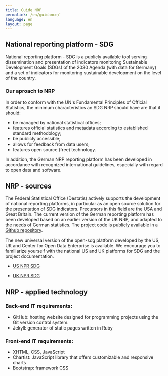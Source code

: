 ```yaml
---
title: Guide NRP
permalink: /en/guidance/
language: en
layout: page
---
```


## National reporting platform - SDG

National reporting platform - SDG is a publicly available tool serving dissemination and presentation of indicators monitoring Sustainable Development Goals (SDGs) of the 2030 Agenda (with data for Germany) and a set of indicators for monitoring sustainable development on the level of the country.
### Our aproach to NRP

In order to conform with the UN's Fundamental Principles of Official Statistics, the minimum characteristics an SDG NRP should have are that it should:
- be managed by national statistical offices;
- features official statistics and metadata according to established standard methodology;
- be publicly accessible;
- allows for feedback from data users;
- features open source (free) technology.

In addition, the German NRP reporting platform has been developed in accordance with recognized international guidelines, especially with regard to open data and software.

## NRP - sources

The Federal Statistical Office (Destatis) actively supports the development of national reporting platforms, in particular as an open source solution for the presentation of SDG indicators. Precursors in this field are the USA and Great Britain.
The current version of the German reporting platform has been developed based on an earlier version of the UK NRP, and adapted to the needs of German statistics.
The project code is publicly available in a [Github repository](https://github.com/G205SDGs/sdg-indicators).

The new universal version of the open-sdg platform developed by the US, UK and Center for Open Data Enterprise is available.
We encourage you to familiarize yourself with the national US and UK platforms for SDG and the project documentation.

- [US NPR SDG](https://gsa.github.io/sdg-indicators-usa)

- [UK NPR SDG](https://sustainabledevelopment-uk.github.io)

## NRP - applied technology

### Back-end IT requirements:
- GitHub: hosting website designed for programming projects using the Git version control system.
- Jekyll: generator of static pages written in Ruby

### Front-end IT requirements:
- XHTML, CSS, JavaScript
- Chartist: JavaScript library that offers customizable and responsive charts
- Bootstrap: framework CSS
